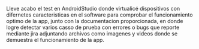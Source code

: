Lleve acabo el test en AndroidStudio donde virtualicé dispositivos con difernetes caracteristicas en el software para comprobar el funcionamiento optimo de la app, junto con la documentacion proporcionada, en donde logre detectar varios casso de prueba con errores o bugs que reporte mediante jira adjuntando archivos como imagenes y videos donde se demuestra el funcionamiento de la app. 
